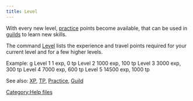 ```yaml
---
title: Level
---
```


With every new level, [practice](practice "wikilink") points become
available, that can be used in [guilds](Guild "wikilink") to learn new
skills.

The command [Level](Level "wikilink") lists the experience and travel
points required for your current level and for a few higher levels.

Example: <nowiki>g Level 1 1 exp, 0 tp Level 2 1000 exp, 100 tp Level 3
3000 exp, 300 tp Level 4 7000 exp, 600 tp Level 5 14500 exp, 1000 tp

</pre>

See also: [XP](XP "wikilink"), [TP](TP "wikilink"),
[Practice](Practice "wikilink"), [Guild](Guild "wikilink")

[Category:Help files](Category:Help_files "wikilink")